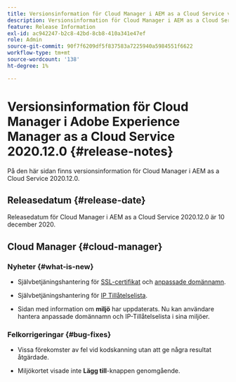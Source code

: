 ```yaml
---
title: Versionsinformation för Cloud Manager i AEM as a Cloud Service version 2020.12.0
description: Versionsinformation för Cloud Manager i AEM as a Cloud Service version 2020.12.0
feature: Release Information
exl-id: ac942247-b2c8-42bd-8cb8-410a341e47ef
role: Admin
source-git-commit: 90f7f6209df5f837583a7225940a5984551f6622
workflow-type: tm+mt
source-wordcount: '138'
ht-degree: 1%

---
```


# Versionsinformation för Cloud Manager i Adobe Experience Manager as a Cloud Service 2020.12.0 {#release-notes}

På den här sidan finns versionsinformation för Cloud Manager i AEM as a Cloud Service 2020.12.0.

## Releasedatum {#release-date}

Releasedatum för Cloud Manager i AEM as a Cloud Service 2020.12.0 är 10 december 2020.

## Cloud Manager {#cloud-manager}

### Nyheter {#what-is-new}

* Självbetjäningshantering för [SSL-certifikat](/help/implementing/cloud-manager/managing-ssl-certifications/introduction.md) och [anpassade domännamn](/help/implementing/cloud-manager/custom-domain-names/introduction.md).

* Självbetjäningshantering för [IP Tillåtelselista](/help/implementing/cloud-manager/ip-allow-lists/introduction.md).

* Sidan med information om **miljö** har uppdaterats. Nu kan användare hantera anpassade domännamn och IP-Tillåtelselista i sina miljöer.


### Felkorrigeringar  {#bug-fixes}

* Vissa förekomster av fel vid kodskanning utan att ge några resultat åtgärdade.

* Miljökortet visade inte **Lägg till**-knappen genomgående.
